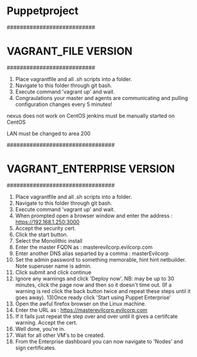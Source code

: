 # Puppetproject

###########################
#   VAGRANT_FILE VERSION  #
###########################

1) Place vagrantfile and all .sh scripts into a folder.
2) Navigate to this folder through git bash.
3) Execute command 'vagrant up' and wait.
4) Congraulations your master and agents are communicating and pulling configuration changes every 5 minutes!



nexus does not work on CentOS
jenkins must be manually started on CentOS

LAN must be changed to area 200

#################################
#   VAGRANT_ENTERPRISE VERSION  #
#################################

1) Place vagrantfile and all .sh scripts into a folder.
2) Navigate to this folder through git bash.
3) Execute command 'vagrant up' and wait.
4) When prompted open a browser window and enter the address :
  https://192.168.1.250:3000
5) Accept the security cert.
6) Click the start button.
7) Select the Monolithic install
8) Enter the master FQDN as :
  masterevilcorp.evilcorp.com
9) Enter another DNS alias separted by a comma :
  masterEvilcorp
10) Set the admin password to something memorable, hint hint netbuilder. Note superuser name is admin. 
11) Click submit and click continue
12) Ignore any warnings and click 'Deploy now'. NB: may be up to 30 minutes, click the page now and then so it doesn't time out. (If a warning is red click the back button twice and repeat these steps until it goes away).
13)Once ready click 'Start using Puppet Enterprise'
14) Open the awful firefox browser on the Linux machine. 
15) Enter the URL as :
  https://masterevilcorp.evilcorp.com
16) If it fails just repeat the step over and over until it gives a certifcate warning. Accept the cert.
17) Well done, you're in.
18) Wait for all other VM's to be created.
19) From the Enterprise dashboard you can now navigate to 'Nodes' and sign certificates.